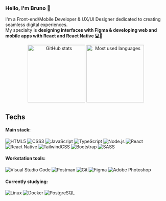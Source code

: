 ### Hello, I'm Bruno 👋

I'm a Front-end/Mobile Developer & UX/UI Designer dedicated to creating seamless digital experiences. <br> My specialty is **designing interfaces with Figma & developing web and mobile apps with React and React Native 💻📱**

<div align="center">
    <img src="https://github-readme-stats.vercel.app/api?username=brunoglvm&show_icons=true&include_all_commits=true&count_private=true&locale=en&hide_border=true&theme=nord" height="180em" alt="GitHub stats" />
    <img src="https://github-readme-stats.vercel.app/api/top-langs/?username=brunoglvm&layout=compact&hide_border=true&theme=nord" height="180em" alt="Most used languages" />
</div>

## Techs

#### Main stack:

<div>
    <img src="https://img.shields.io/badge/HTML5-282D39?style=for-the-badge&logo=html5&labelColor=282D39&logoColor=81a1c1&logoWidth=-1" alt="HTML5">
    <img src="https://img.shields.io/badge/CSS3-282D39?style=for-the-badge&logo=css3&logoColor=81a1c1&labelColor=282D39&color=282D39&logoWidth=-1" alt="CSS3">
    <img src="https://img.shields.io/badge/JavaScript-282D39?style=for-the-badge&logo=javascript&logoColor=81a1c1&labelColor=282D39&color=282D39&logoWidth=-1" alt="JavaScript">
    <img src="https://img.shields.io/badge/TypeScript-282D39?style=for-the-badge&logo=typescript&logoColor=81a1c1&labelColor=282D39&color=282D39&logoWidth=-1" alt="TypeScript">
    <img src="https://img.shields.io/badge/Node.js-%23282D39?style=for-the-badge&logo=node.js&logoColor=81a1c1&labelColor=282D39&logoWidth=-1" alt="Node.js">
    <img src="https://img.shields.io/badge/React-282D39?style=for-the-badge&logo=react&logoColor=81a1c1&labelColor=282D39&color=282D39&logoWidth=-1" alt="React">
    <img src="https://img.shields.io/badge/React_Native-282D39?style=for-the-badge&logo=react&logoColor=81a1c1&labelColor=282D39&color=282D39&logoWidth=-1" alt="React Native">
    <img src="https://img.shields.io/badge/TailwindCSS-282D39?style=for-the-badge&logo=tailwind-css&logoColor=81a1c1&labelColor=282D39&color=282D39&logoWidth=-1" alt="TailwindCSS">
    <img src="https://img.shields.io/badge/Bootstrap-282D39?style=for-the-badge&logo=bootstrap&logoColor=81a1c1&labelColor=282D39&color=282D39&logoWidth=-1" alt="Bootstrap">
    <img src="https://img.shields.io/badge/SASS-282D39?style=for-the-badge&logo=SASS&logoColor=81a1c1&labelColor=282D39&color=282D39&logoWidth=-1" alt="SASS">
</div>

#### Workstation tools:

<div>
    <img src="https://img.shields.io/badge/Visual%20Studio%20Code-%23282D39?style=for-the-badge&logo=visual-studio-code&logoColor=81a1c1&labelColor=282D39&logoWidth=-1" alt="Visual Studio Code">
    <img src="https://img.shields.io/badge/Postman-%23282D39?style=for-the-badge&logo=Postman&logoColor=81a1c1&labelColor=282D39&logoWidth=-1" alt="Postman">
    <img src="https://img.shields.io/badge/GIT-%23282D39?style=for-the-badge&logo=git&logoColor=81a1c1&labelColor=282D39&logoWidth=-1" alt="Git">
    <img src="https://img.shields.io/badge/figma-%23282D39?style=for-the-badge&logo=figma&logoColor=81a1c1&labelColor=282D39&logoWidth=-1" alt="Figma">
    <img src="https://img.shields.io/badge/adobe%20photoshop-%23282D39?style=for-the-badge&logo=adobe%20photoshop&logoColor=81a1c1&labelColor=282D39&logoWidth=-1" alt="Adobe Photoshop">
</div>

#### Currently studying:

<div>
    <img src="https://img.shields.io/badge/Linux-%23282D39?style=for-the-badge&logo=linux&logoColor=81a1c1&labelColor=282D39&logoWidth=-1" alt="Linux">
    <img src="https://img.shields.io/badge/Docker-%23282D39?style=for-the-badge&logo=docker&logoColor=81a1c1&labelColor=282D39&logoWidth=-1" alt="Docker">
    <img src="https://img.shields.io/badge/PostgreSQL-%23282D39?style=for-the-badge&logo=postgresql&logoColor=81a1c1&labelColor=282D39&logoWidth=-1" alt="PostgreSQL">
</div>
